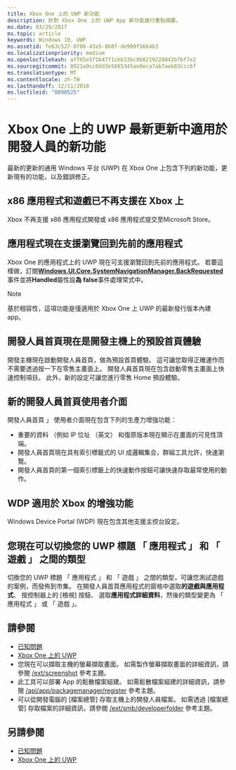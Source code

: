 ```yaml
---
title: Xbox One 上的 UWP 新功能
description: 針對 Xbox One 上的 UWP App 新功能進行重點摘要。
ms.date: 03/29/2017
ms.topic: article
keywords: Windows 10, UWP
ms.assetid: fe63c527-8f06-43a5-868f-de909f5664b3
ms.localizationpriority: medium
ms.openlocfilehash: aff65e5f1b4771cbb33bc8b8219224042b7bf7e2
ms.sourcegitcommit: 8921a9cc0dd3e5665345ae8eca7ab7aeb83ccc6f
ms.translationtype: MT
ms.contentlocale: zh-TW
ms.lasthandoff: 12/11/2018
ms.locfileid: "8890525"
---
```

# <a name="whats-new-for-developers-in-the-latest-update-of-uwp-on-xbox-one"></a>Xbox One 上的 UWP 最新更新中適用於開發人員的新功能

最新的更新的通用 Windows 平台 (UWP) 在 Xbox One 上包含下列的新功能，更新現有的功能，以及錯誤修正。

## <a name="x86-apps-and-games-are-no-longer-supported-on-xbox"></a>x86 應用程式和遊戲已不再支援在 Xbox 上  
Xbox 不再支援 x86 應用程式開發或 x86 應用程式提交至Microsoft Store。

## <a name="apps-can-now-support-navigating-back-to-the-previous-app"></a>應用程式現在支援瀏覽回到先前的應用程式 
Xbox One 的應用程式上的 UWP 現在可支援瀏覽回到先前的應用程式。 若要這樣做，訂閱[**Windows.UI.Core.SystemNavigationManager.BackRequested**](https://msdn.microsoft.com/library/windows/apps/dn893595)事件並將**Handled**屬性設**為 false**事件處理常式中。

> [!NOTE]
> 基於相容性，這項功能是僅適用於 Xbox One 上 UWP 的最新發行版本內建 app。 

## <a name="dev-home-is-now-the-default-home-experience-on-development-consoles"></a>開發人員首頁現在是開發主機上的預設首頁體驗
開發主機現在啟動開發人員首頁，做為預設首頁體驗。 這可讓您取得正確運作而不需要透過按一下在零售主畫面上。 開發人員首頁現在包含啟動零售主畫面上快速控制項目。 此外，新的設定可讓您進行零售 Home 預設體驗。 

## <a name="new-dev-home-user-interface"></a>新的開發人員首頁使用者介面
開發人員首頁 」 使用者介面現在包含下列的生產力增強功能：
 - 重要的資料 （例如 IP 位址 （英文） 和復原版本現在顯示在畫面的可見性頂端。 
 - 開發人員首頁現在具有索引標籤式的 UI 成邏輯集合，群組工具允許，快速瀏覽。
 - 開發人員首頁的第一個索引標籤上的快速動作按鈕可讓快速存取最常使用的動作。 

## <a name="wdp-for-xbox-enhancements"></a>WDP 適用於 Xbox 的增強功能
Windows Device Portal (WDP) 現在包含其他支援主控台設定。 

## <a name="you-can-now-switch-the-type-of-your-uwp-title-between-app-and-game"></a>您現在可以切換您的 UWP 標題 「 應用程式 」 和 「 遊戲 」 之間的類型
切換您的 UWP 標題 「 應用程式 」 和 「 遊戲 」 之間的類型，可讓您測試遊戲的案例，而發佈到市集。 在開發人員首頁應用程式的窗格中選取**的遊戲與應用程式**、 按控制器上的 [檢視] 按鈕、 選取**應用程式詳細資料**，然後的類型變更為 「 應用程式 」 或 「 遊戲 」。

## <a name="see-also"></a>請參閱
- [已知問題](known-issues.md)
- [Xbox One 上的 UWP](index.md)
 - 您現在可以擷取主機的螢幕擷取畫面。 如需製作螢幕擷取畫面的詳細資訊，請參閱 [/ext/screenshot](wdp-media-capture-api.md) 參考主題。
 - 此工具可以部署 App 的鬆散檔案組建。 如需鬆散檔案組建的詳細資訊，請參閱 [/api/app/packagemanager/register](wdp-loose-folder-register-api.md) 參考主題。
 - 可以從開發電腦的 [檔案總管] 存取主機上的開發人員檔案。 如需透過 [檔案總管] 存取檔案的詳細資訊，請參閱 [/ext/smb/developerfolder](wdp-smb-api.md) 參考主題。

## <a name="see-also"></a>另請參閱
- [已知問題](known-issues.md)
- [Xbox One 上的 UWP](index.md)
